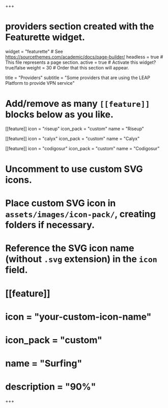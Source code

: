 +++
# providers section created with the Featurette widget.

widget = "featurette"  # See https://sourcethemes.com/academic/docs/page-builder/
headless = true  # This file represents a page section.
active = true  # Activate this widget? true/false
weight = 30  # Order that this section will appear.

title = "Providers"
subtitle = "Some providers that are using the LEAP Platform to provide VPN service"

# Add/remove as many `[[feature]]` blocks below as you like.

[[feature]]
  icon = "riseup"
  icon_pack = "custom"
  name = "Riseup"
  
[[feature]]
  icon = "calyx"
  icon_pack = "custom"
  name = "Calyx"
  
[[feature]]
  icon = "codigosur"
  icon_pack = "custom"
  name = "Codigosur"

# Uncomment to use custom SVG icons.
# Place custom SVG icon in `assets/images/icon-pack/`, creating folders if necessary.
# Reference the SVG icon name (without `.svg` extension) in the `icon` field.
# [[feature]]
#  icon = "your-custom-icon-name"
#  icon_pack = "custom"
#  name = "Surfing"
#  description = "90%"

+++
